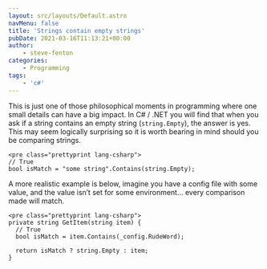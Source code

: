 ```yaml
---
layout: src/layouts/Default.astro
navMenu: false
title: 'Strings contain empty strings'
pubDate: 2021-03-16T11:13:21+00:00
author:
    - steve-fenton
categories:
    - Programming
tags:
    - 'c#'
---
```


This is just one of those philosophical moments in programming where one small details can have a big impact. In C# / .NET you will find that when you ask if a string contains an empty string (`string.Empty`), the answer is yes. This may seem logically surprising so it is worth bearing in mind should you be comparing strings.

```
<pre class="prettyprint lang-csharp">
// True
bool isMatch = "some string".Contains(string.Empty);
```

A more realistic example is below, imagine you have a config file with some value, and the value isn’t set for some environment… every comparison made will match.

```
<pre class="prettyprint lang-csharp">
private string GetItem(string item) {
  // True
  bool isMatch = item.Contains(_config.RudeWord);

  return isMatch ? string.Empty : item;
}
```